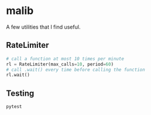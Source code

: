 # malib

A few utilities that I find useful.


## RateLimiter

```py
# call a function at most 10 times per minute
rl = RateLimiter(max_calls=10, period=60) 
# call .wait() every time before calling the function
rl.wait()
```


## Testing

`pytest`

